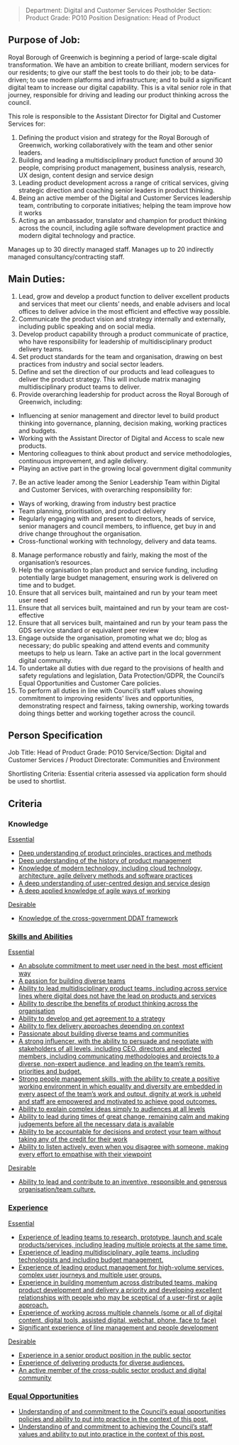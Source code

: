 
>Department: Digital and Customer Services
>Postholder Section: Product
>Grade: PO10
>Position Designation: Head of Product

## Purpose of Job:
Royal Borough of Greenwich is beginning a period of large-scale digital transformation. We have an ambition to create brilliant, modern services for our residents; to give our staff the best tools to do their job; to be data-driven; to use modern platforms and infrastructure; and to build a significant digital team to increase our digital capability. This is a vital senior role in that journey, responsible for driving and leading our product thinking across the council.

This role is responsible to the Assistant Director for Digital and Customer Services for:
1.  Defining the product vision and strategy for the Royal Borough of Greenwich, working collaboratively with the team and other senior leaders.
2.  Building and leading a multidisciplinary product function of around 30 people, comprising product management, business analysis, research, UX design, content design and service design
3.  Leading product development across a range of critical services, giving strategic direction and coaching senior leaders in product thinking.
4.  Being an active member of the Digital and Customer Services leadership team, contributing to corporate initiatives; helping the team improve how it works
5.  Acting as an ambassador, translator and champion for product thinking across the council, including agile software development practice and modern digital technology and practice.

Manages up to 30 directly managed staff.
Manages up to 20 indirectly managed consultancy/contracting staff.

## Main Duties:
 1.  Lead, grow and develop a product function to deliver excellent products and services that meet our clients’ needs, and enable advisers and local offices to deliver advice in the most efficient and effective way possible.      
 2.  Communicate the product vision and strategy internally and externally, including public speaking and on social media.    
 3.  Develop product capability through a product communicate of practice, who have responsibility for leadership of multidisciplinary product delivery teams.     
 4.  Set product standards for the team and organisation, drawing on best practices from industry and social sector leaders.  
 5.  Define and set the direction of our products and lead colleagues to deliver the product strategy. This will include matrix managing multidisciplinary product teams to deliver.  
 6.  Provide overarching leadership for product across the Royal Borough of Greenwich, including:  
 - Influencing at senior management and director level to build product thinking into governance, planning, decision making, working practices and budgets.  
- Working with the Assistant Director of Digital and Access to scale new products.  
- Mentoring colleagues to think about product and service methodologies, continuous improvement, and agile delivery.
-  Playing an active part in the growing local government digital community  
 7.  Be an active leader among the Senior Leadership Team within Digital and Customer Services, with overarching responsibility for:  
- Ways of working, drawing from industry best practice  
- Team planning, prioritisation, and product delivery  
- Regularly engaging with and present to directors, heads of service, senior managers and council members, to influence, get buy  in and drive change throughout the organisation.  
- Cross-functional working with technology, delivery and data teams.
8.  Manage performance robustly and fairly, making the most of the organisation’s resources.  
9.  Help the organisation to plan product and service funding, including potentially large budget management, ensuring work is delivered on time and to budget.    
10.  Ensure that all services built, maintained and run by your team meet user need    
11.  Ensure that all services built, maintained and run by your team are cost-effective
12.  Ensure that all services built, maintained and run by your team pass the GDS service standard or equivalent peer review
13.  Engage outside the organisation, promoting what we do; blog as necessary; do public speaking and attend events and community meetups to help us learn. Take an active part in the local government digital community.
14.  To undertake all duties with due regard to the provisions of health and safety regulations and legislation, Data Protection/GDPR, the Council’s Equal Opportunities and Customer Care policies.
15.  To perform all duties in line with Council’s staff values showing commitment to improving residents’ lives and opportunities, demonstrating respect and fairness, taking ownership, working towards doing things better and working together across the council.

## Person Specification
Job Title: Head of Product
Grade: PO10
Service/Section: Digital and Customer Services / Product
Directorate: Communities and Environment

Shortlisting Criteria: Essential criteria assessed via application form should be used to shortlist.

## Criteria
### Knowledge
<u>Essential
-   Deep understanding of product principles, practices and methods    
-   Deep understanding of the history of product management
-  Knowledge of modern technology, including cloud technology, architecture, agile delivery methods and software practices    
-   A deep understanding of user-centred design and service design    
-   A deep applied knowledge of agile ways of working

<u>Desirable
-   Knowledge of the cross-government DDAT framework

### Skills and Abilities
<u>Essential
-   An absolute commitment to meet user need in the best, most efficient way
-   A passion for building diverse teams
-   Ability to lead multidisciplinary product teams, including across service lines where digital does not have the lead on products and services
-   Ability to describe the benefits of product thinking across the organisation
-   Ability to develop and get agreement to a strategy
-   Ability to flex delivery approaches depending on context
-   Passionate about building diverse teams and communities
-   A strong influencer, with the ability to persuade and negotiate with stakeholders of all levels, including CEO, directors and elected members, including communicating methodologies and projects to a diverse, non-expert audience, and leading on the team’s remits, priorities and budget.    
-   Strong people management skills, with the ability to create a positive working environment in which equality and diversity are embedded in every aspect of the team’s work and output, dignity at work is upheld and staff are empowered and motivated to achieve good outcomes.    
-   Ability to explain complex ideas simply to audiences at all levels    
-   Ability to lead during times of great change, remaining calm and making judgements before all the necessary data is available    
-   Ability to be accountable for decisions and protect your team without taking any of the credit for their work    
-   Ability to listen actively, even when you disagree with someone, making every effort to empathise with their viewpoint

<u>Desirable
-   Ability to lead and contribute to an inventive, responsible and generous organisation/team culture.
    
### Experience
<u>Essential
-   Experience of leading teams to research, prototype, launch and scale products/services, including leading multiple projects at the same time.    
-   Experience of leading multidisciplinary, agile teams, including technologists and including budget management.    
-   Experience of leading product management for high-volume services, complex user journeys and multiple user groups.    
-   Experience in building momentum across distributed teams, making product development and delivery a priority and developing excellent relationships with people who may be sceptical of a user-first or agile approach.    
-   Experience of working across multiple channels (some or all of digital content, digital tools, assisted digital, webchat, phone, face to face)    
-   Significant experience of line management and people development

<u>Desirable
-   Experience in a senior product position in the public sector    
-   Experience of delivering products for diverse audiences.    
-   An active member of the cross-public sector product and digital community

### Equal Opportunities
-   Understanding of and commitment to the Council’s equal opportunities policies and ability to put into practice in the context of this post.
-   Understanding of and commitment to achieving the Council’s staff values and ability to put into practice in the context of this post.
